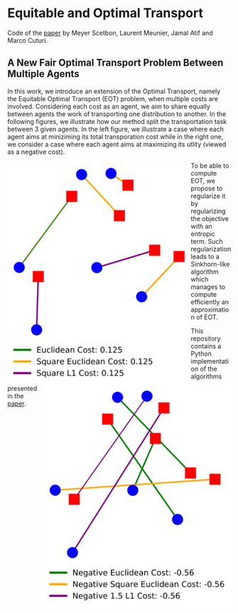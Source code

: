 # Equitable and Optimal Transport
Code of the [paper](https://arxiv.org/pdf/2006.07260.pdf) by Meyer Scetbon, Laurent Meunier, Jamal Atif and Marco Cuturi.

## A New Fair Optimal Transport Problem Between Multiple Agents
In this work, we introduce an extension of the Optimal Transport, namely the Equitable Optimal Transport (EOT) problem, when multiple costs are involved. Considering each cost as an agent, we aim to share equally between agents the work of transporting one distribution to another. In the following figures, we illustrate how our method split the transportation task between 3 given agents. In the left figure, we illustrate a case where each agent aims at miniziming its total transporation cost while in the right one, we consider a case where each agent aims at maximizing its utlity (viewed as a negative cost).

<a href="url"><img src="results/primal_W.png" align='left' height="500" ></a> <a href="url"><img src="results/primal_W_neg.png" align='right' height="500" ></a>  


To be able to compute EOT, we propose to regularize it by regularizing the objective with an entropic term. Such regularization leads to a Sinkhorn-like algorithm which manages to compute efficiently an approximation of EOT. 

This repository contains a Python implementation of the algorithms presented in the [paper](https://arxiv.org/pdf/2006.07260.pdf).
